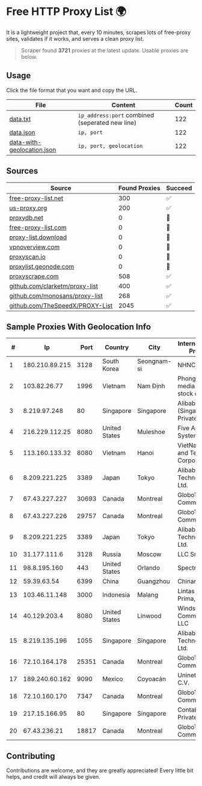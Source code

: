 
# Free HTTP Proxy List 🌍

It is a lightweight project that, every 10 minutes, scrapes lots of free-proxy sites, validates if it works, and serves a clean proxy list.


> Scraper found **3721** proxies at the latest update. Usable proxies are below.

## Usage

Click the file format that you want and copy the URL.


|File|Content|Count|
|----|-------|-----|
|[data.txt](https://raw.githubusercontent.com/themiralay/Proxy-List-World/master/data.txt)|`ip_address:port` combined (seperated new line)|122|
|[data.json](https://raw.githubusercontent.com/themiralay/Proxy-List-World/master/data.json)|`ip, port`|122|
|[data-with-geolocation.json](https://raw.githubusercontent.com/themiralay/Proxy-List-World/master/data-with-geolocation.json)|`ip, port, geolocation`|122|

## Sources

|Source|Found Proxies|Succeed|
|------|-------------|-------|
|[free-proxy-list.net](https://free-proxy-list.net)|300|✅|
|[us-proxy.org](https://www.us-proxy.org)|200|✅|
|[proxydb.net](http://proxydb.net)|0|🚫|
|[free-proxy-list.com](https://free-proxy-list.com/?page=&port=&type%5B%5D=http&type%5B%5D=https&up_time=0&search=Search)|0|🚫|
|[proxy-list.download](https://www.proxy-list.download/HTTP)|0|🚫|
|[vpnoverview.com](https://vpnoverview.com/privacy/anonymous-browsing/free-proxy-servers)|0|🚫|
|[proxyscan.io](https://www.proxyscan.io)|0|🚫|
|[proxylist.geonode.com](https://proxylist.geonode.com/api/proxy-list?limit=300&page=1&sort_by=lastChecked&sort_type=desc&protocols=http,https)|0|🚫|
|[proxyscrape.com](https://api.proxyscrape.com/v2/?request=displayproxies&protocol=http&timeout=10000&country=all&ssl=all&anonymity=all)|508|✅|
|[github.com/clarketm/proxy-list](https://raw.githubusercontent.com/clarketm/proxy-list/master/proxy-list-raw.txt)|400|✅|
|[github.com/monosans/proxy-list](https://raw.githubusercontent.com/monosans/proxy-list/main/proxies/http.txt)|268|✅|
|[github.com/TheSpeedX/PROXY-List](https://raw.githubusercontent.com/TheSpeedX/PROXY-List/master/http.txt)|2045|✅|


## Sample Proxies With Geolocation Info

|#|Ip|Port|Country|City|Internet Service Provider|
|-|--|----|-------|----|-------------------------|
|1|180.210.89.215|3128|South Korea|Seongnam-si|NHNCLOUD|
|2|103.82.26.77|1996|Vietnam|Nam Định|Phong Thuy media joint stock company|
|3|8.219.97.248|80|Singapore|Singapore|Alibaba Cloud (Singapore) Private Limited|
|4|216.229.112.25|8080|United States|Muleshoe|Five Area Systems, LLC|
|5|113.160.133.32|8080|Vietnam|Hanoi|VietNam Post and Telecom Corporation|
|6|8.209.221.225|3389|Japan|Tokyo|Alibaba (US) Technology Co., Ltd.|
|7|67.43.227.227|30693|Canada|Montreal|GloboTech Communications|
|8|67.43.227.226|29757|Canada|Montreal|GloboTech Communications|
|9|8.209.221.225|3389|Japan|Tokyo|Alibaba (US) Technology Co., Ltd.|
|10|31.177.111.6|3128|Russia|Moscow|LLC Smart Ape|
|11|98.8.195.160|443|United States|Orlando|Spectrum|
|12|59.39.63.54|6399|China|Guangzhou|Chinanet|
|13|103.46.11.148|3000|Indonesia|Malang|Lintas Data Prima, PT|
|14|40.129.203.4|8080|United States|Linwood|Windstream Communications LLC|
|15|8.219.135.196|1055|Singapore|Singapore|Alibaba (US) Technology Co., Ltd.|
|16|72.10.164.178|25351|Canada|Montreal|GloboTech Communications|
|17|189.240.60.162|9090|Mexico|Coyoacán|Uninet S.A. de C.V.|
|18|72.10.160.170|7347|Canada|Montreal|GloboTech Communications|
|19|217.15.166.95|80|Singapore|Singapore|Contabo Asia Private Limited|
|20|67.43.236.21|18817|Canada|Montreal|GloboTech Communications|



## Contributing

Contributions are welcome, and they are greatly appreciated! Every
little bit helps, and credit will always be given.


